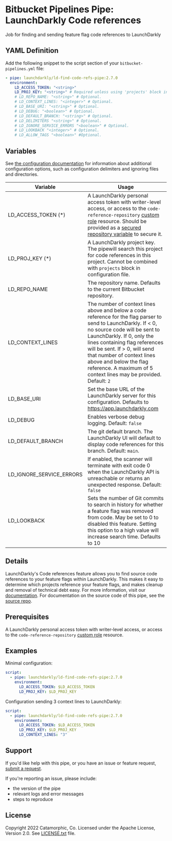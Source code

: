 # Bitbucket Pipelines Pipe: LaunchDarkly Code references
Job for finding and sending feature flag code references to LaunchDarkly

## YAML Definition
Add the following snippet to the script section of your `bitbucket-pipelines.yml` file:

```yaml
- pipe: launchdarkly/ld-find-code-refs-pipe:2.7.0
  environment:
    LD_ACCESS_TOKEN: "<string>"
    LD_PROJ_KEY: "<string>" # Required unless using 'projects' block in configuration file then it must be omitted.
    # LD_REPO_NAME: "<string>" # Optional.
    # LD_CONTEXT_LINES: "<integer>" # Optional.
    # LD_BASE_URI: "<string>" # Optional.
    # LD_DEBUG: "<boolean>" # Optional.
    # LD_DEFAULT_BRANCH: "<string>" # Optional.
    # LD_DELIMITERS "<string>" # Optional.
    # LD_IGNORE_SERVICE_ERRORS "<boolean>" # Optional.
    # LD_LOOKBACK "<integer>" # Optional.
    # LD_ALLOW_TAGS "<boolean>" #Optional.
```

## Variables

See [the configuration documentation](https://github.com/launchdarkly/ld-find-code-refs/blob/main/docs/CONFIGURATION.md) for information about additional configuration options, such as configuration delimiters and ignoring files and directories.

| Variable                 | Usage |
| --------------------------- | ----- |
| LD_ACCESS_TOKEN (*)       | A LaunchDarkly personal access token with writer-level access, or access to the `code-reference-repository` [custom role](https://docs.launchdarkly.com/v2.0/docs/custom-roles) resource. Should be provided as a [secured repository variable](https://confluence.atlassian.com/bitbucket/variables-in-pipelines-794502608.html) to secure it. |
| LD_PROJ_KEY (*)   | A LaunchDarkly project key. The pipewill search this project for code references in this project. Cannot be combined with `projects` block in configuration file. |
| LD_REPO_NAME | The repository name. Defaults to the current Bitbucket repository. |
| LD_CONTEXT_LINES        | The number of context lines above and below a code reference for the flag parser to send to LaunchDarkly. If < 0, no source code will be sent to LaunchDarkly. If 0, only the lines containing flag references will be sent. If > 0, will send that number of context lines above and below the flag reference. A maximum of 5 context lines may be provided. Default: `2` |
| LD_BASE_URI                 | Set the base URL of the LaunchDarkly server for this configuration. Defaults to https://app.launchdarkly.com |
| LD_DEBUG | Enables verbose debug logging. Default: `false`|
| LD_DEFAULT_BRANCH | The git default branch. The LaunchDarkly UI will default to display code references for this branch. Default: `main`. |
| LD_IGNORE_SERVICE_ERRORS | If enabled, the scanner will terminate with exit code 0 when the LaunchDarkly API is unreachable or returns an unexpected response. Default: `false` |
| LD_LOOKBACK | Sets the number of Git commits to search in history for whether a feature flag was removed from code. May be set to 0 to disabled this feature. Setting this option to a high value will increase search time. Defaults to 10 |

## Details
LaunchDarkly's Code references feature allows you to find source code references to your feature flags within LaunchDarkly. This makes it easy to determine which projects reference your feature flags, and makes cleanup and removal of technical debt easy. For more information, visit our [documentation](https://docs.launchdarkly.com/home/code/code-references). For documentation on the source code of this pipe, see the [source repo](https://github.com/launchdarkly/ld-find-code-refs).


## Prerequisites
A LaunchDarkly personal access token with writer-level access, or access to the `code-reference-repository` [custom role](https://docs.launchdarkly.com/home/members/custom-roles) resource.

## Examples
Minimal configuration:
```yaml
script:
  - pipe: launchdarkly/ld-find-code-refs-pipe:2.7.0
    environment:
      LD_ACCESS_TOKEN: $LD_ACCESS_TOKEN
      LD_PROJ_KEY: $LD_PROJ_KEY
```

Configuration sending 3 context lines to LaunchDarkly:
```yaml
script:
  - pipe: launchdarkly/ld-find-code-refs-pipe:2.7.0
    environment:
      LD_ACCESS_TOKEN: $LD_ACCESS_TOKEN
      LD_PROJ_KEY: $LD_PROJ_KEY
      LD_CONTEXT_LINES: "3"
```

## Support
If you'd like help with this pipe, or you have an issue or feature request, [submit a request](https://support.launchdarkly.com/hc/en-us/requests/new).

If you're reporting an issue, please include:

* the version of the pipe
* relevant logs and error messages
* steps to reproduce

## License
Copyright 2022 Catamorphic, Co.
Licensed under the Apache License, Version 2.0. See [LICENSE.txt](LICENSE.txt) file.
